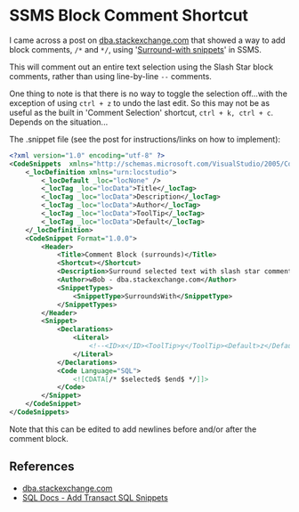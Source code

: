 # SSMS Block Comment Shortcut

I came across a post on [dba.stackexchange.com](https://dba.stackexchange.com/questions/147165/ssms-shortcut-to-comment-uncomment-a-specific-part-of-the-query/147182#147182) that showed a way to add block comments, `/*` and `*/`, using '[Surround-with snippets](https://docs.microsoft.com/en-us/sql/ssms/scripting/insert-surround-with-transact-sql-snippets)' in SSMS.

This will comment out an entire text selection using the Slash Star block comments, rather than using line-by-line `--` comments.

One thing to note is that there is no way to toggle the selection off...with the exception of using `ctrl + z` to undo the last edit.  So this may not be as useful as the built in 'Comment Selection' shortcut, `ctrl + k, ctrl + c`.  Depends on the situation...

The .snippet file (see the post for instructions/links on how to implement):

```xml
<?xml version="1.0" encoding="utf-8" ?>
<CodeSnippets  xmlns="http://schemas.microsoft.com/VisualStudio/2005/CodeSnippet">
    <_locDefinition xmlns="urn:locstudio">
        <_locDefault _loc="locNone" />
        <_locTag _loc="locData">Title</_locTag>
        <_locTag _loc="locData">Description</_locTag>
        <_locTag _loc="locData">Author</_locTag>
        <_locTag _loc="locData">ToolTip</_locTag>
        <_locTag _loc="locData">Default</_locTag>
    </_locDefinition>
    <CodeSnippet Format="1.0.0">
        <Header>
            <Title>Comment Block (surrounds)</Title>
            <Shortcut></Shortcut>
            <Description>Surround selected text with slash star comment block /**/</Description>
            <Author>wBob - dba.stackexchange.com</Author>
            <SnippetTypes>
                <SnippetType>SurroundsWith</SnippetType>
            </SnippetTypes>
        </Header>
        <Snippet>
            <Declarations>
                <Literal>
                    <!--<ID>x</ID><ToolTip>y</ToolTip><Default>z</Default>-->
                </Literal>
            </Declarations>
            <Code Language="SQL">
                <![CDATA[/* $selected$ $end$ */]]>
            </Code>
        </Snippet>
    </CodeSnippet>
</CodeSnippets>
```

Note that this can be edited to add newlines before and/or after the comment block.

## References

- [dba.stackexchange.com](https://dba.stackexchange.com/questions/147165/ssms-shortcut-to-comment-uncomment-a-specific-part-of-the-query/147182#147182)
- [SQL Docs - Add Transact SQL Snippets](https://docs.microsoft.com/en-us/sql/ssms/scripting/add-transact-sql-snippets)
